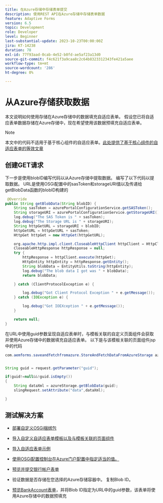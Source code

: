 ```yaml
---
title: 在Azure存储中存储表单提交
description: 使用REST API在Azure存储中存储表单数据
feature: Adaptive Forms
version: 6.5
topic: Development
role: Developer
level: Beginner
last-substantial-update: 2023-10-23T00:00:00Z
jira: KT-14238
duration: 78
exl-id: 77f93aad-0cab-4e52-b0fd-ae5af23a13d0
source-git-commit: f4c621f3a9caa8c2c64b8323312343fe421a5aee
workflow-type: tm+mt
source-wordcount: '286'
ht-degree: 0%

---
```


# 从Azure存储获取数据

本文说明如何使用存储在Azure存储中的数据填充自适应表单。
假设您已将自适应表单数据存储在Azure存储中，现在希望使用该数据预填充自适应表单。
>[!NOTE]
>本文中的代码不适用于基于核心组件的自适应表单。[此处提供了基于核心组件的自适应表单的等效文章](https://experienceleague.adobe.com/docs/experience-manager-learn/forms/prefill-form-with-data-attachments/introduction.html?lang=en)


## 创建GET请求

下一步是使用blobID编写代码以从Azure存储中提取数据。 编写了以下代码以提取数据。 URL是使用OSGi配置中的sasToken和storageURI值以及传递给getBlobData函数的blobID构建的

```java
 @Override
public String getBlobData(String blobID) {
    String sasToken = azurePortalConfigurationService.getSASToken();
    String storageURI = azurePortalConfigurationService.getStorageURI();
    log.debug("The SAS Token is " + sasToken);
    log.debug("The Storage URL is " + storageURI);
    String httpGetURL = storageURI + blobID;
    httpGetURL = httpGetURL + sasToken;
    HttpGet httpGet = new HttpGet(httpGetURL);

    org.apache.http.impl.client.CloseableHttpClient httpClient = HttpClientBuilder.create().build();
    CloseableHttpResponse httpResponse = null;
    try {
        httpResponse = httpClient.execute(httpGet);
        HttpEntity httpEntity = httpResponse.getEntity();
        String blobData = EntityUtils.toString(httpEntity);
        log.debug("The blob data I got was " + blobData);
        return blobData;

    } catch (ClientProtocolException e) {

        log.debug("Got Client Protocol Exception " + e.getMessage());
    } catch (IOException e) {

        log.debug("Got IOEXception " + e.getMessage());
    }

    return null;
}
```

在URL中使用guid参数呈现自适应表单时，与模板关联的自定义页面组件会获取并使用Azure存储中的数据填充自适应表单。
以下是与该模板关联的页面组件jsp中的代码

```java
com.aemforms.saveandfetchfromazure.StoreAndFetchDataFromAzureStorage azureStorage = sling.getService(com.aemforms.saveandfetchfromazure.StoreAndFetchDataFromAzureStorage.class);


String guid = request.getParameter("guid");

if(guid!=null&&!guid.isEmpty())
{
    String dataXml = azureStorage.getBlobData(guid);
    slingRequest.setAttribute("data",dataXml);

}
```

## 测试解决方案

* [部署自定义OSGi捆绑包](./assets/SaveAndFetchFromAzure.core-1.0.0-SNAPSHOT.jar)

* [导入自定义自适应表单模板以及与模板关联的页面组件](./assets/store-and-fetch-from-azure.zip)

* [导入自适应表单示例](./assets/bank-account-sample-form.zip)

* [使用OSGi配置控制台在Azure门户配置中指定适当的值。](https://experienceleague.adobe.com/docs/experience-manager-learn/forms/some-useful-integrations/store-form-data-in-azure-storage.html?lang=en#provide-the-blob-sas-token-and-storage-uri)

* [预览并提交银行帐户表单](http://localhost:4502/content/dam/formsanddocuments/azureportalstorage/bankaccount/jcr:content?wcmmode=disabled)

* 验证数据是否存储在您选择的Azure存储容器中。 复制Blob ID。

* [预览BankAccount表单](http://localhost:4502/content/dam/formsanddocuments/azureportalstorage/bankaccount/jcr:content?wcmmode=disabled&amp;guid=dba8ac0b-8be6-41f2-9929-54f627a649f6)，并将Blob ID指定为URL中的guid参数，该表单将使用Azure存储中的数据预填充
